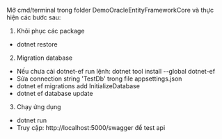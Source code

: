 Mở cmd/terminal trong folder DemoOracleEntityFrameworkCore và thực hiện các bước sau:  
1. Khôi phục các package
  - dotnet restore
2. Migration database
  - Nếu chưa cài dotnet-ef run lệnh: dotnet tool install --global dotnet-ef
  - Sửa connection string 'TestDb' trong file appsettings.json
  - dotnet ef migrations add InitializeDatabase
  - dotnet ef database update
3. Chạy ứng dụng
  - dotnet run
  - Truy cập: http://localhost:5000/swagger để test api